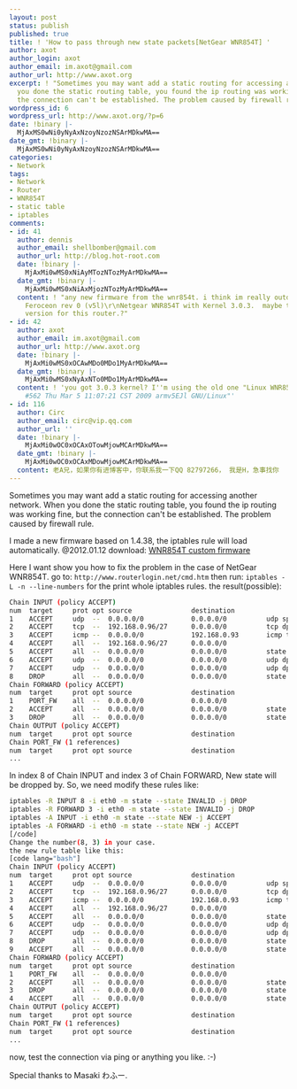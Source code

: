 ```yaml
---
layout: post
status: publish
published: true
title: ! 'How to pass through new state packets[NetGear WNR854T] '
author: axot
author_login: axot
author_email: im.axot@gmail.com
author_url: http://www.axot.org
excerpt: ! "Sometimes you may want add a static routing for accessing another network.\r\nWhen
  you done the static routing table, you found the ip routing was working fine, but
  the connection can't be established. The problem caused by firewall rule.\r\n\r\n"
wordpress_id: 6
wordpress_url: http://www.axot.org/?p=6
date: !binary |-
  MjAxMS0wNi0yNyAxNzoyNzozNSArMDkwMA==
date_gmt: !binary |-
  MjAxMS0wNi0yNyAxNzoyNzozNSArMDkwMA==
categories:
- Network
tags:
- Network
- Router
- WNR854T
- static table
- iptables
comments:
- id: 41
  author: dennis
  author_email: shellbomber@gmail.com
  author_url: http://blog.hot-root.com
  date: !binary |-
    MjAxMi0wMS0xNiAyMTozNTozMyArMDkwMA==
  date_gmt: !binary |-
    MjAxMi0wMS0xNiAxMjozNTozMyArMDkwMA==
  content: ! "any new firmware from the wnr854t. i think im really outdatet. running
    Feroceon rev 0 (v5l)\r\nNetgear WNR854T with Kernel 3.0.3.  maybe there is a new
    version for this router.?"
- id: 42
  author: axot
  author_email: im.axot@gmail.com
  author_url: http://www.axot.org
  date: !binary |-
    MjAxMi0wMS0xOCAwMDo0MDo1MyArMDkwMA==
  date_gmt: !binary |-
    MjAxMi0wMS0xNyAxNTo0MDo1MyArMDkwMA==
  content: ! 'you got 3.0.3 kernel? I''m using the old one "Linux WNR854TA 2.4.27-vrs1
    #562 Thu Mar 5 11:07:21 CST 2009 armv5EJl GNU/Linux"'
- id: 116
  author: Circ
  author_email: circ@vip.qq.com
  author_url: ''
  date: !binary |-
    MjAxMi0wOC0xOCAxOTowMjowMCArMDkwMA==
  date_gmt: !binary |-
    MjAxMi0wOC0xOCAxMDowMjowMCArMDkwMA==
  content: 老A兄，如果你有进博客中，你联系我一下QQ 82797266， 我是H，急事找你
---
```


Sometimes you may want add a static routing for accessing another network.
When you done the static routing table, you found the ip routing was working fine, but the connection can't be established. The problem caused by firewall rule.

I made a new firmware based on 1.4.38, the iptables rule will load automatically. @2012.01.12
download: [WNR854T custom firmware](http://www.axot.org/wp-content/uploads/2011/06/WNR854T_axot.img_.zip)

Here I want show you how to fix the problem in the case of NetGear WNR854T.
go to: `http://www.routerlogin.net/cmd.htm`
then run: `iptables -L -n --line-numbers` for the print whole iptables rules.
the result(possible):
```bash
Chain INPUT (policy ACCEPT)
num  target     prot opt source               destination
1    ACCEPT     udp  --  0.0.0.0/0            0.0.0.0/0          udp spt:520 dpt:520
2    ACCEPT     tcp  --  192.168.0.96/27      0.0.0.0/0          tcp dpt:81
3    ACCEPT     icmp --  0.0.0.0/0            192.168.0.93       icmp type 8
4    ACCEPT     all  --  192.168.0.96/27      0.0.0.0/0
5    ACCEPT     all  --  0.0.0.0/0            0.0.0.0/0          state RELATED,ESTABLISHED
6    ACCEPT     udp  --  0.0.0.0/0            0.0.0.0/0          udp dpt:520
7    ACCEPT     udp  --  0.0.0.0/0            0.0.0.0/0          udp dpt:68
8    DROP       all  --  0.0.0.0/0            0.0.0.0/0          state NEW,INVALID
Chain FORWARD (policy ACCEPT)
num  target     prot opt source               destination
1    PORT_FW    all  --  0.0.0.0/0            0.0.0.0/0
2    ACCEPT     all  --  0.0.0.0/0            0.0.0.0/0          state RELATED,ESTABLISHED
3    DROP       all  --  0.0.0.0/0            0.0.0.0/0          state NEW,INVALID
Chain OUTPUT (policy ACCEPT)
num  target     prot opt source               destination
Chain PORT_FW (1 references)
num  target     prot opt source               destination
...
```
In index 8 of Chain INPUT and index 3 of Chain FORWARD, New state will be dropped by.
So, we need modify these rules
like:
```bash
iptables -R INPUT 8 -i eth0 -m state --state INVALID -j DROP
iptables -R FORWARD 3 -i eth0 -m state --state INVALID -j DROP
iptables -A INPUT -i eth0 -m state --state NEW -j ACCEPT
iptables -A FORWARD -i eth0 -m state --state NEW -j ACCEPT
[/code]
Change the number(8, 3) in your case.
the new rule table like this:
[code lang="bash"]
Chain INPUT (policy ACCEPT)
num  target     prot opt source               destination
1    ACCEPT     udp  --  0.0.0.0/0            0.0.0.0/0          udp spt:520 dpt:520
2    ACCEPT     tcp  --  192.168.0.96/27      0.0.0.0/0          tcp dpt:81
3    ACCEPT     icmp --  0.0.0.0/0            192.168.0.93       icmp type 8
4    ACCEPT     all  --  192.168.0.96/27      0.0.0.0/0
5    ACCEPT     all  --  0.0.0.0/0            0.0.0.0/0          state RELATED,ESTABLISHED
6    ACCEPT     udp  --  0.0.0.0/0            0.0.0.0/0          udp dpt:520
7    ACCEPT     udp  --  0.0.0.0/0            0.0.0.0/0          udp dpt:68
8    DROP       all  --  0.0.0.0/0            0.0.0.0/0          state INVALID
9    ACCEPT     all  --  0.0.0.0/0            0.0.0.0/0          state NEW
Chain FORWARD (policy ACCEPT)
num  target     prot opt source               destination
1    PORT_FW    all  --  0.0.0.0/0            0.0.0.0/0
2    ACCEPT     all  --  0.0.0.0/0            0.0.0.0/0          state RELATED,ESTABLISHED
3    DROP       all  --  0.0.0.0/0            0.0.0.0/0          state INVALID
4    ACCEPT     all  --  0.0.0.0/0            0.0.0.0/0          state NEW
Chain OUTPUT (policy ACCEPT)
num  target     prot opt source               destination
Chain PORT_FW (1 references)
num  target     prot opt source               destination
...
```
now, test the connection via ping or anything you like. :-)

Special thanks to Masaki わふー.
